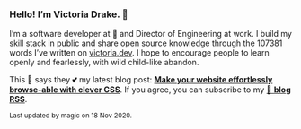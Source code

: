 ### Hello! I’m Victoria Drake. 👋

I’m a software developer at 💜 and Director of Engineering at work. I build my skill stack in public and share open source knowledge through the 107381 words I’ve written on [victoria.dev](https://victoria.dev). I hope to encourage people to learn openly and fearlessly, with wild child-like abandon.

This 🥑 says they 💕 my latest blog post: **[Make your website effortlessly browse-able with clever CSS](https://victoria.dev/blog/make-your-website-effortlessly-browse-able-with-clever-css/)**. If you agree, you can subscribe to my [📡 **blog RSS**](https://victoria.dev/index.xml).

<sub>Last updated by magic on 18 Nov 2020.</sub>
